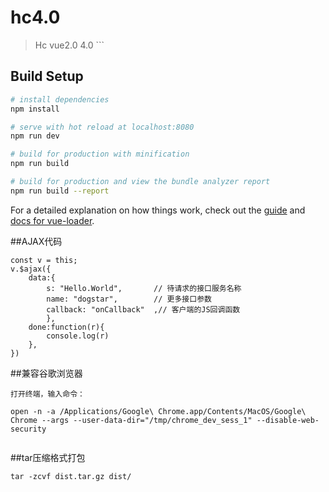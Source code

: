 # hc4.0

> Hc vue2.0 4.0 ```

## Build Setup

``` bash
# install dependencies
npm install

# serve with hot reload at localhost:8080
npm run dev

# build for production with minification
npm run build

# build for production and view the bundle analyzer report
npm run build --report
```

For a detailed explanation on how things work, check out the [guide](http://vuejs-templates.github.io/webpack/) and [docs for vue-loader](http://vuejs.github.io/vue-loader).


##AJAX代码

```
const v = this;
v.$ajax({
    data:{
        s: "Hello.World",       // 待请求的接口服务名称
        name: "dogstar",        // 更多接口参数
        callback: "onCallback"  ,// 客户端的JS回调函数
        },
    done:function(r){
        console.log(r)
    },
})
```
##兼容谷歌浏览器

```
打开终端，输入命令：

open -n -a /Applications/Google\ Chrome.app/Contents/MacOS/Google\ Chrome --args --user-data-dir="/tmp/chrome_dev_sess_1" --disable-web-security


```

##tar压缩格式打包
```
tar -zcvf dist.tar.gz dist/

```

